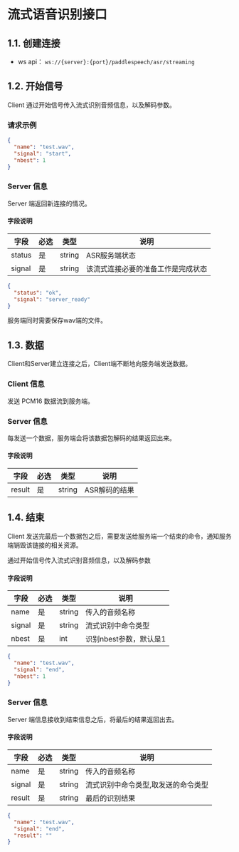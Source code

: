 # 流式语音识别接口

## 1.1. 创建连接

- ws api： `ws://{server}:{port}/paddlespeech/asr/streaming`

## 1.2. 开始信号

Client 通过开始信号传入流式识别音频信息，以及解码参数。

### 请求示例

```json
{
  "name": "test.wav",
  "signal": "start",
  "nbest": 1
}
```

### Server 信息

Server 端返回新连接的情况。

#### 字段说明

| 字段   | 必选 | 类型   | 说明                              |
| ------ | ---- | ------ | --------------------------------- |
| status | 是   | string | ASR服务端状态                     |
| signal | 是   | string | 该流式连接必要的准备工作是完成状态 |

```json
{
  "status": "ok", 
  "signal": "server_ready"
}
```

服务端同时需要保存wav端的文件。

## 1.3. 数据

Client和Server建立连接之后，Client端不断地向服务端发送数据。

### Client 信息

发送 PCM16 数据流到服务端。

### Server 信息

每发送一个数据，服务端会将该数据包解码的结果返回出来。

#### 字段说明

| 字段   | 必选 | 类型   | 说明        |
| ------ | ---- | ------ | ----------- |
| result | 是   | string | ASR解码的结果 |

## 1.4. 结束

Client 发送完最后一个数据包之后，需要发送给服务端一个结束的命令，通知服务端销毁该链接的相关资源。

通过开始信号传入流式识别音频信息，以及解码参数

#### 字段说明

| 字段   | 必选 | 类型   | 说明                  |
| ------ | ---- | ------ | --------------------- |
| name   | 是   | string | 传入的音频名称        |
| signal | 是   | string | 流式识别中命令类型    |
| nbest  | 是   | int    | 识别nbest参数，默认是1|

```json
{
  "name": "test.wav",
  "signal": "end",
  "nbest": 1
}
```

### Server 信息

Server 端信息接收到结束信息之后，将最后的结果返回出去。

#### 字段说明

| 字段   | 必选 | 类型   | 说明                      |
| ------ | ---- | ------ | ------------------------- |
| name   | 是   | string | 传入的音频名称            |
| signal | 是   | string | 流式识别中命令类型,取发送的命令类型 |
| result | 是   | string | 最后的识别结果            |

```json
{
  "name": "test.wav",
  "signal": "end",
  "result": ""
}
```